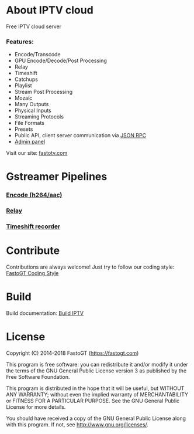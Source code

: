 About IPTV cloud
===============
Free IPTV cloud server
### Features:
* Encode/Transcode
* GPU Encode/Decode/Post Processing
* Relay
* Timeshift
* Catchups
* Playlist
* Stream Post Processing
* Mozaic
* Many Outputs
* Physical Inputs
* Streaming Protocols
* File Formats
* Presets
* Public API, client server communication via [JSON RPC](https://www.jsonrpc.org/specification)
* [Admin panel](https://github.com/fastogt/iptv_admin)

Visit our site: [fastotv.com](https://fastotv.com)

Gstreamer Pipelines
==========
### [Encode (h264/aac)](https://fastotv.com/pipelines/encode.html)
### [Relay](https://fastotv.com/pipelines/relay.html)
### [Timeshift recorder](https://fastotv.com/pipelines/timeshift_rec.html)

Contribute
==========
Contributions are always welcome! Just try to follow our coding style: [FastoGT Coding Style](https://github.com/fastogt/fastonosql/wiki/Coding-Style)

Build
========
Build documentation: [Build IPTV](https://github.com/fastogt/iptv/wiki/Build)

License
=======

Copyright (C) 2014-2018 FastoGT (https://fastogt.com)

This program is free software: you can redistribute it and/or modify
it under the terms of the GNU General Public License version 3 as 
published by the Free Software Foundation.

This program is distributed in the hope that it will be useful,
but WITHOUT ANY WARRANTY; without even the implied warranty of
MERCHANTABILITY or FITNESS FOR A PARTICULAR PURPOSE.  See the
GNU General Public License for more details.

You should have received a copy of the GNU General Public License
along with this program. If not, see <http://www.gnu.org/licenses/>.
